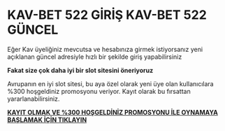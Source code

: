 # KAV-BET 522 GİRİŞ KAV-BET 522 GÜNCEL

Eğer Kav üyeliğiniz mevcutsa ve hesabınıza girmek istiyorsanız yeni açıklanan güncel adresiyle hızlı bir şekilde giriş yapabilirsiniz

**Fakat size çok daha iyi bir slot sitesini öneriyoruz**

Avrupanın en iyi slot sitesi, bu aya özel olarak yeni üye olan kullanıcılara %300 hoşgeldiniz promosyonu veriyor. Kayıt olarak bu fırsattan yararlanabilirsiniz.

[**KAYIT OLMAK VE %300 HOŞGELDİNİZ PROMOSYONU İLE OYNAMAYA BAŞLAMAK İÇİN TIKLAYIN**](https://cutt.ly/OeWRz7hS)

